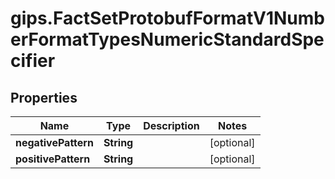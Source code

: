 # gips.FactSetProtobufFormatV1NumberFormatTypesNumericStandardSpecifier

## Properties

Name | Type | Description | Notes
------------ | ------------- | ------------- | -------------
**negativePattern** | **String** |  | [optional] 
**positivePattern** | **String** |  | [optional] 


